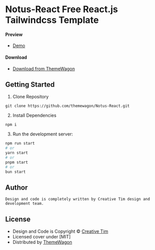 # Notus-React Free React.js Tailwindcss Template
#### Preview

 - [Demo](https://themewagon.github.io/Notus-React/)

#### Download
 - [Download from ThemeWagon](https://themewagon.com/themes/Notus-React)

## Getting Started

1. Clone Repository
```
git clone https://github.com/themewagon/Notus-React.git
```
2. Install Dependencies
```
npm i
```
3. Run the development server:

```bash
npm run start
# or
yarn start
# or
pnpm start
# or
bun start
```

## Author 
```
Design and code is completely written by Creative Tim design and development team.  
```

## License

 - Design and Code is Copyright &copy; [Creative Tim](https://www.creative-tim.com/)
 - Licensed cover under [MIT]
 - Distributed by [ThemeWagon](https://themewagon.com)

